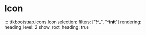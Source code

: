# Icon

::: ttkbootstrap.icons.Icon selection: filters: ["!^_", "^__init__"] rendering: heading_level: 2 show_root_heading: true

